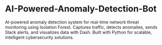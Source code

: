 # AI-Powered-Anomaly-Detection-Bot
AI-powered anomaly detection system for real-time network threat monitoring using Isolation Forest. Captures traffic, detects anomalies, sends Slack alerts, and visualizes data with Dash. Built with Python for scalable, intelligent cybersecurity solutions.

